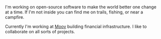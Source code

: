 I'm working on open-source software to make the world better one change at a time. If I'm not inside you can find me on trails, fishing, or near a campfire. 

Currently I'm working at [Moov](https://github.com/moov-io) building financial infrastructure. I like to collaborate on all sorts of projects.
